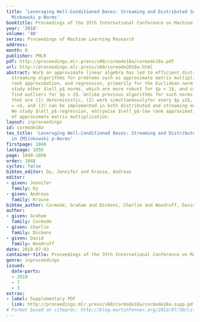 ```yaml
---
title: 'Leveraging Well-Conditioned Bases: Streaming and Distributed Summaries in
  Minkowski p-Norms'
booktitle: Proceedings of the 35th International Conference on Machine Learning
year: '2018'
volume: '80'
series: Proceedings of Machine Learning Research
address: 
month: 0
publisher: PMLR
pdf: http://proceedings.mlr.press/v80/cormode18a/cormode18a.pdf
url: http://proceedings.mlr.press/v80/cormode2018a.html
abstract: Work on approximate linear algebra has led to efficient distributed and
  streaming algorithms for problems such as approximate matrix multiplication, low
  rank approximation, and regression, primarily for the Euclidean norm $\ell_2$. We
  study other $\ell_p$ norms, which are more robust for $p < 2$, and can be used to
  find outliers for $p > 2$. Unlike previous algorithms for such norms, we give algorithms
  that are (1) deterministic, (2) work simultaneouslyfor every $p ≥1$, including $p
  = ∞$, and (3) can be implemented in both distributed and streaming environments.
  We study $\ell_p$-regression, entrywise $\ell_p$-low rank approximation, and versions
  of approximate matrix multiplication.
layout: inproceedings
id: cormode18a
tex_title: 'Leveraging Well-Conditioned Bases: Streaming and Distributed Summaries
  in {M}inkowski p-Norms'
firstpage: 1048
lastpage: 1056
page: 1048-1056
order: 1048
cycles: false
bibtex_editor: Dy, Jennifer and Krause, Andreas
editor:
- given: Jennifer
  family: Dy
- given: Andreas
  family: Krause
bibtex_author: Cormode, Graham and Dickens, Charlie and Woodruff, David
author:
- given: Graham
  family: Cormode
- given: Charlie
  family: Dickens
- given: David
  family: Woodruff
date: 2018-07-03
container-title: Proceedings of the 35th International Conference on Machine Learning
genre: inproceedings
issued:
  date-parts:
  - 2018
  - 7
  - 3
extras:
- label: Supplementary PDF
  link: http://proceedings.mlr.press/v80/cormode18a/cormode18a-supp.pdf
# Format based on citeproc: http://blog.martinfenner.org/2013/07/30/citeproc-yaml-for-bibliographies/
---
```

